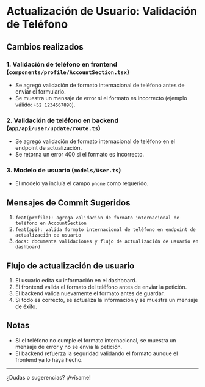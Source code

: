 # Actualización de Usuario: Validación de Teléfono

## Cambios realizados

### 1. Validación de teléfono en frontend (`components/profile/AccountSection.tsx`)

- Se agregó validación de formato internacional de teléfono antes de enviar el formulario.
- Se muestra un mensaje de error si el formato es incorrecto (ejemplo válido: `+52 1234567890`).

### 2. Validación de teléfono en backend (`app/api/user/update/route.ts`)

- Se agregó validación de formato internacional de teléfono en el endpoint de actualización.
- Se retorna un error 400 si el formato es incorrecto.

### 3. Modelo de usuario (`models/User.ts`)

- El modelo ya incluía el campo `phone` como requerido.

## Mensajes de Commit Sugeridos

1. `feat(profile): agrega validación de formato internacional de teléfono en AccountSection`
2. `feat(api): valida formato internacional de teléfono en endpoint de actualización de usuario`
3. `docs: documenta validaciones y flujo de actualización de usuario en dashboard`

## Flujo de actualización de usuario

1. El usuario edita su información en el dashboard.
2. El frontend valida el formato del teléfono antes de enviar la petición.
3. El backend valida nuevamente el formato antes de guardar.
4. Si todo es correcto, se actualiza la información y se muestra un mensaje de éxito.

## Notas

- Si el teléfono no cumple el formato internacional, se muestra un mensaje de error y no se envía la petición.
- El backend refuerza la seguridad validando el formato aunque el frontend ya lo haya hecho.

---

¿Dudas o sugerencias? ¡Avísame!

